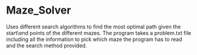 # Maze_Solver
Uses different search algorithms to find the most optimal path given the start\end points of the different mazes.
The program takes a problem.txt file including all the information to pick which maze the program has to read and the search method provided.
